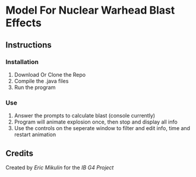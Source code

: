 # Model For Nuclear Warhead Blast Effects

## Instructions
### Installation

1. Download Or Clone the Repo
2. Compile the .java files
3. Run the program

### Use
1. Answer the prompts to calculate blast (console currently)
2. Program will animate explosion once, then stop and display all info
3. Use the controls on the seperate window to filter and edit info, time and restart animation

## Credits
Created by *Eric Mikulin* for the *IB G4 Project*
